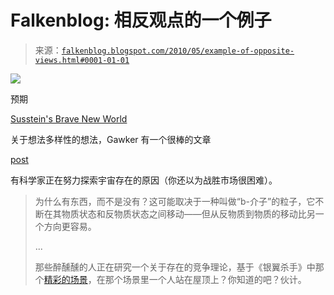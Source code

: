 <!--yml

category: 未分类

date: 2024-05-12 21:32:12

-->

# Falkenblog: 相反观点的一个例子

> 来源：[`falkenblog.blogspot.com/2010/05/example-of-opposite-views.html#0001-01-01`](http://falkenblog.blogspot.com/2010/05/example-of-opposite-views.html#0001-01-01)

![](https://blogger.googleusercontent.com/img/b/R29vZ2xl/AVvXsEiOnLtEAZ3gkKBFyI4BICLlgTs7kAk8aMJx6KTlPxWHZyMYv4Sw_Md1TWuA0m4C9OMFzw-HWrGnzSbygUf5IuLBlHg4QyliTxufTIT69ROZaGe9VOdmF_kgM2_faWA27g1QCGkzIg/s1600/bladerunner3.jpg)

预期

[Susstein's Brave New World](http://deathby1000papercuts.com/2010/05/obama-czar-cass-sunstein-internet-mandates-spread-the-link-love/)

关于想法多样性的想法，Gawker 有一个很棒的文章

[post](http://gawker.com/5541327/why-does-the-universe-exist-science-may-have-the-answer)

有科学家正在努力探索宇宙存在的原因（你还以为战胜市场很困难）。 

> 为什么有东西，而不是没有？这可能取决于一种叫做“b-介子”的粒子，它不断在其物质状态和反物质状态之间移动——但从反物质到物质的移动比另一个方向更容易。
> 
> ...
> 
> 那些醉醺醺的人正在研究一个关于存在的竞争理论，基于《银翼杀手》中那个[精彩的场景](http://www.youtube.com/watch?v=ZTzA_xesrL8&feature=related)，在那个场景里一个人站在屋顶上？你知道的吧？伙计。
